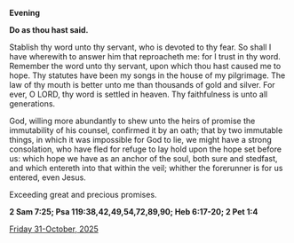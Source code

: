**Evening**

**Do as thou hast said.**
 
Stablish thy word unto thy servant, who is devoted to thy fear. So shall I have wherewith to answer him that reproacheth me: for I trust in thy word. Remember the word unto thy servant, upon which thou hast caused me to hope. Thy statutes have been my songs in the house of my pilgrimage. The law of thy mouth is better unto me than thousands of gold and silver. For ever, O LORD, thy word is settled in heaven. Thy faithfulness is unto all generations.
 
God, willing more abundantly to shew unto the heirs of promise the immutability of his counsel, confirmed it by an oath; that by two immutable things, in which it was impossible for God to lie, we might have a strong consolation, who have fled for refuge to lay hold upon the hope set before us: which hope we have as an anchor of the soul, both sure and stedfast, and which entereth into that within the veil; whither the forerunner is for us entered, even Jesus.
 
Exceeding great and precious promises.  

**2 Sam 7:25; Psa 119:38,42,49,54,72,89,90; Heb 6:17-20; 2 Pet 1:4**

[Friday 31-October, 2025](https://t.me/daily_light)
